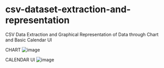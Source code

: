 # csv-dataset-extraction-and-representation
CSV Data Extraction and Graphical Representation of Data through Chart and Basic Calendar UI

CHART
![image](https://user-images.githubusercontent.com/78209972/195728329-002cb4ee-8c6f-40c3-a743-198d982faf5a.png)


CALENDAR UI
![image](https://user-images.githubusercontent.com/78209972/195728627-cedd89ca-b34c-4c4c-b0c3-41b9060b99c5.png)

